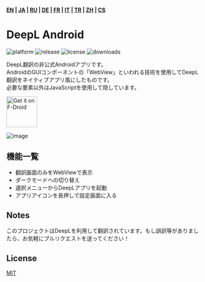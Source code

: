#### [EN](https://github.com/sakusaku3939/DeepLAndroid#readme) | [JA](README_JA.md) | [RU](README_RU.md) | [DE](README_DE.md) | [FR](README_FR.md) | [IT](README_IT.md) | [TR](README_TR.md) | [ZH](README_ZH.md) | [CS](README_CS.md)
# DeepL Android
![platform](https://img.shields.io/badge/platform-android-green) ![release](https://img.shields.io/github/v/release/sakusaku3939/DeepLAndroid.svg) ![license](https://img.shields.io/github/license/sakusaku3939/DeepLAndroid) ![downloads](https://img.shields.io/github/downloads/sakusaku3939/DeepLAndroid/total.svg)  

DeepL翻訳の非公式Androidアプリです。  
AndroidのGUIコンポーネントの「WebView」といわれる技術を使用してDeepL翻訳をネイティブアプリ風にしたものです。  
必要な要素以外はJavaScriptを使用して隠しています。  

[<img src="https://fdroid.gitlab.io/artwork/badge/get-it-on.png"
    alt="Get it on F-Droid"
    height="80">](https://f-droid.org/packages/com.example.deeplviewer)

![image](https://user-images.githubusercontent.com/53967490/89320092-fe2fdf00-d6bb-11ea-97d6-84fd66f73395.png)

## 機能一覧
- 翻訳画面のみをWebViewで表示
- ダークモードへの切り替え
- 選択メニューからDeepLアプリを起動
- アプリアイコンを長押しで設定画面に入る

## Notes
このプロジェクトはDeepLを利用して翻訳されています。もし誤訳等がありましたら、お気軽にプルリクエストを送ってください！

## License
[MIT](https://github.com/sakusaku3939/DeepLAndroid/blob/master/LICENSE)
